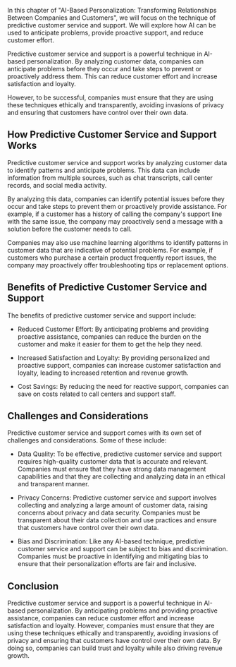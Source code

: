 
In this chapter of "AI-Based Personalization: Transforming Relationships Between Companies and Customers", we will focus on the technique of predictive customer service and support. We will explore how AI can be used to anticipate problems, provide proactive support, and reduce customer effort.

Predictive customer service and support is a powerful technique in AI-based personalization. By analyzing customer data, companies can anticipate problems before they occur and take steps to prevent or proactively address them. This can reduce customer effort and increase satisfaction and loyalty.

However, to be successful, companies must ensure that they are using these techniques ethically and transparently, avoiding invasions of privacy and ensuring that customers have control over their own data.

How Predictive Customer Service and Support Works
-------------------------------------------------

Predictive customer service and support works by analyzing customer data to identify patterns and anticipate problems. This data can include information from multiple sources, such as chat transcripts, call center records, and social media activity.

By analyzing this data, companies can identify potential issues before they occur and take steps to prevent them or proactively provide assistance. For example, if a customer has a history of calling the company's support line with the same issue, the company may proactively send a message with a solution before the customer needs to call.

Companies may also use machine learning algorithms to identify patterns in customer data that are indicative of potential problems. For example, if customers who purchase a certain product frequently report issues, the company may proactively offer troubleshooting tips or replacement options.

Benefits of Predictive Customer Service and Support
---------------------------------------------------

The benefits of predictive customer service and support include:

* Reduced Customer Effort: By anticipating problems and providing proactive assistance, companies can reduce the burden on the customer and make it easier for them to get the help they need.

* Increased Satisfaction and Loyalty: By providing personalized and proactive support, companies can increase customer satisfaction and loyalty, leading to increased retention and revenue growth.

* Cost Savings: By reducing the need for reactive support, companies can save on costs related to call centers and support staff.

Challenges and Considerations
-----------------------------

Predictive customer service and support comes with its own set of challenges and considerations. Some of these include:

* Data Quality: To be effective, predictive customer service and support requires high-quality customer data that is accurate and relevant. Companies must ensure that they have strong data management capabilities and that they are collecting and analyzing data in an ethical and transparent manner.

* Privacy Concerns: Predictive customer service and support involves collecting and analyzing a large amount of customer data, raising concerns about privacy and data security. Companies must be transparent about their data collection and use practices and ensure that customers have control over their own data.

* Bias and Discrimination: Like any AI-based technique, predictive customer service and support can be subject to bias and discrimination. Companies must be proactive in identifying and mitigating bias to ensure that their personalization efforts are fair and inclusive.

Conclusion
----------

Predictive customer service and support is a powerful technique in AI-based personalization. By anticipating problems and providing proactive assistance, companies can reduce customer effort and increase satisfaction and loyalty. However, companies must ensure that they are using these techniques ethically and transparently, avoiding invasions of privacy and ensuring that customers have control over their own data. By doing so, companies can build trust and loyalty while also driving revenue growth.
